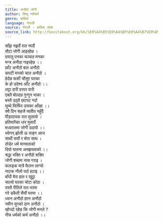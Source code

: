 ```yaml
---
title: अनौठो जोगी
author: विष्णु न्यौपाने
genre: कविता
language: नेपाली
source: नेपाली - कविता कोश
source_link: http://kavitakosh.org/kk/%E0%A4%B5%E0%A4%BF%E0%A4%B7%E0%A5%8D%E0%A4%A3%E0%A5%81_%E0%A4%A8%E0%A5%8D%E0%A4%AF%E0%A5%8C%E0%A4%AA%E0%A4%BE%E0%A4%A8%E0%A5%87
---
```


साँझ नझर्दै रात नपर्दै  
यौटा जोगी आइरहेछ ।  
दयालु पनका चञ्चल मनका  
मन्त्र अनौठा गाइरहेछ ।।  
छाँट अनौठो बात अनौठो  
कपटी मनको चाल अनौठो ।  
हेर्दछ फर्की चौसुर घरका  
के हो उदेश्य आँट अनौठो ।।  
लट्टा दारी वरपर पारी  
एक्लै बोल्दछ गुन्गुन भाका ।  
बस्तै उठ्तै छटपट गर्दा  
घुम्थे फिर्फिर उसका आँखा ।।  
क्यै दिन सहजै व्यतीत नहुँदै  
पीडादायक रात सुसायो ।  
हतियारैका धार मुसार्दै  
मध्यरातमा जोगी उदायो ।।  
थ्येनन् झोली ऊ सङ्ग आज  
साथी सयौं र बोरा साथ ।  
तोडेर धर्म मानवताको  
दियो यातना असहृयताको ।।  
श्रद्धा भक्ति र अनौठो शक्ति  
जोगी शब्दमा नास गराइ ।  
कलङ्क मात्रै फैलन लाग्यो  
नाटक नौलो पर्दा हटाइ ।।  
बाँधी मेरा हात र खुट्टा  
चाल्यो घरका चोटा कोठा ।  
यस्तै रीतिले रात भरमा  
गरे डकैती सैयौं घरमा ।।  
ध्यान अनौठो ज्ञान अनौठो  
नवीन युगको दान अनौठो ।  
खोज्दो रहेछ कि जोगी मनले ?  
नीच धर्मको कर्म अनौठो ।।
